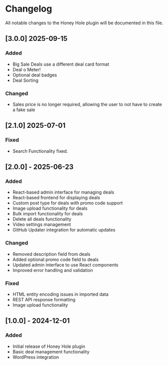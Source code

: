 # Changelog

All notable changes to the Honey Hole plugin will be documented in this file.

## [3.0.0] 2025-09-15

### Added
- Big Sale Deals use a different deal card format
- Deal o Meter!
- Optional deal badges
- Deal Sorting

### Changed
- Sales price is no longer required, allowing the user to not have to create a fake sale

## [2.1.0] 2025-07-01

### Fixed
- Search Functionality fixed.

## [2.0.0] - 2025-06-23

### Added
- React-based admin interface for managing deals
- React-based frontend for displaying deals
- Custom post type for deals with promo code support
- Image upload functionality for deals
- Bulk import functionality for deals
- Delete all deals functionality
- Video settings management
- GitHub Updater integration for automatic updates

### Changed
- Removed description field from deals
- Added optional promo code field to deals
- Updated admin interface to use React components
- Improved error handling and validation

### Fixed
- HTML entity encoding issues in imported data
- REST API response formatting
- Image upload functionality

## [1.0.0] - 2024-12-01

### Added
- Initial release of Honey Hole plugin
- Basic deal management functionality
- WordPress integration 